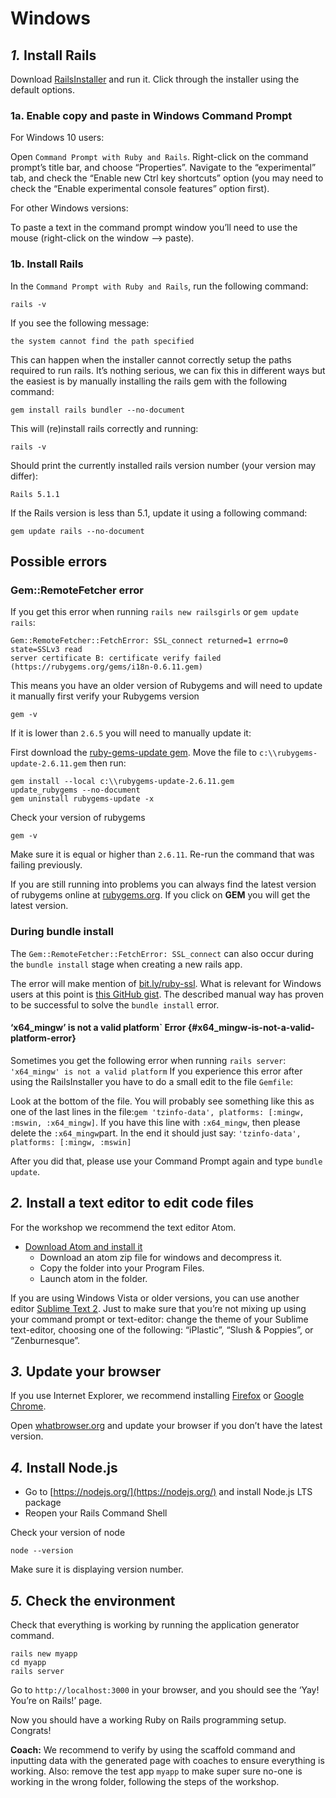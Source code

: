 # Windows

## _1._ Install Rails

Download [RailsInstaller](https://s3.amazonaws.com/railsinstaller/Windows/railsinstaller-3.3.0.exe) and run it. Click through the installer using the default options.

### **1a. Enable copy and paste in Windows Command Prompt**

For Windows 10 users:

Open `Command Prompt with Ruby and Rails`. Right-click on the command prompt’s title bar, and choose “Properties”. Navigate to the “experimental” tab, and check the “Enable new Ctrl key shortcuts” option \(you may need to check the “Enable experimental console features” option first\).

For other Windows versions:

To paste a text in the command prompt window you’ll need to use the mouse \(right-click on the window –&gt; paste\).

### **1b. Install Rails**

In the `Command Prompt with Ruby and Rails`, run the following command:

```text
rails -v
```

If you see the following message:

```text
the system cannot find the path specified
```

This can happen when the installer cannot correctly setup the paths required to run rails. It’s nothing serious, we can fix this in different ways but the easiest is by manually installing the rails gem with the following command:

```text
gem install rails bundler --no-document
```

This will \(re\)install rails correctly and running:

```text
rails -v
```

Should print the currently installed rails version number \(your version may differ\):

```text
Rails 5.1.1
```

If the Rails version is less than 5.1, update it using a following command:

```text
gem update rails --no-document
```

## Possible errors

### Gem::RemoteFetcher error

If you get this error when running `rails new railsgirls` or `gem update rails`:

```text
Gem::RemoteFetcher::FetchError: SSL_connect returned=1 errno=0 state=SSLv3 read
server certificate B: certificate verify failed (https://rubygems.org/gems/i18n-0.6.11.gem)
```

This means you have an older version of Rubygems and will need to update it manually first verify your Rubygems version

```text
gem -v
```

If it is lower than `2.6.5` you will need to manually update it:

First download the [ruby-gems-update gem](https://rubygems.org/gems/rubygems-update-2.6.11.gem). Move the file to `c:\\rubygems-update-2.6.11.gem` then run:

```text
gem install --local c:\\rubygems-update-2.6.11.gem
update_rubygems --no-document
gem uninstall rubygems-update -x
```

Check your version of rubygems

```text
gem -v
```

Make sure it is equal or higher than `2.6.11`. Re-run the command that was failing previously.

If you are still running into problems you can always find the latest version of rubygems online at [rubygems.org](https://rubygems.org/pages/download). If you click on **GEM** you will get the latest version.

### During bundle install

The `Gem::RemoteFetcher::FetchError: SSL_connect` can also occur during the `bundle install` stage when creating a new rails app.

The error will make mention of [bit.ly/ruby-ssl](http://bit.ly/ruby-ssl). What is relevant for Windows users at this point is [this GitHub gist](https://gist.github.com/867550). The described manual way has proven to be successful to solve the `bundle install` error.

#### ‘x64\_mingw’ is not a valid platform\` Error {#x64_mingw-is-not-a-valid-platform-error}

Sometimes you get the following error when running `rails server`: `'x64_mingw' is not a valid platform` If you experience this error after using the RailsInstaller you have to do a small edit to the file `Gemfile`:

Look at the bottom of the file. You will probably see something like this as one of the last lines in the file:`gem 'tzinfo-data', platforms: [:mingw, :mswin, :x64_mingw]`. If you have this line with `:x64_mingw`, then please delete the `:x64_mingw`part. In the end it should just say: `'tzinfo-data', platforms: [:mingw, :mswin]`

After you did that, please use your Command Prompt again and type `bundle update`.

## _2._ Install a text editor to edit code files

For the workshop we recommend the text editor Atom.

* [Download Atom and install it](https://github.com/atom/atom/releases/latest)
  * Download an atom zip file for windows and decompress it.
  * Copy the folder into your Program Files.
  * Launch atom in the folder.

If you are using Windows Vista or older versions, you can use another editor [Sublime Text 2](http://www.sublimetext.com/2). Just to make sure that you’re not mixing up using your command prompt or text-editor: change the theme of your Sublime text-editor, choosing one of the following: “iPlastic”, “Slush & Poppies”, or “Zenburnesque”.

## _3._ Update your browser

If you use Internet Explorer, we recommend installing [Firefox](http://guides.railsgirls.com/mozilla.org/firefox) or [Google Chrome](http://guides.railsgirls.com/google.com/chrome).

Open [whatbrowser.org](http://whatbrowser.org/) and update your browser if you don’t have the latest version.

## _4._ Install Node.js

* Go to [https://nodejs.org/](https://nodejs.org/) and install Node.js LTS package
* Reopen your Rails Command Shell

Check your version of node

```text
node --version
```

Make sure it is displaying version number.

## _5._ Check the environment

Check that everything is working by running the application generator command.

```text
rails new myapp
cd myapp
rails server
```

Go to `http://localhost:3000` in your browser, and you should see the ‘Yay! You’re on Rails!’ page.

Now you should have a working Ruby on Rails programming setup. Congrats!

**Coach:** We recommend to verify by using the scaffold command and inputting data with the generated page with coaches to ensure everything is working. Also: remove the test app `myapp` to make super sure no-one is working in the wrong folder, following the steps of the workshop.

